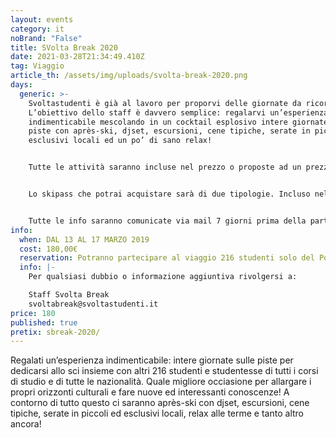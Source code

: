 ```yaml
---
layout: events
category: it
noBrand: "False"
title: SVolta Break 2020
date: 2021-03-28T21:34:49.410Z
tag: Viaggio
article_th: /assets/img/uploads/svolta-break-2020.png
days:
  generic: >-
    Svoltastudenti è già al lavoro per proporvi delle giornate da ricordare.
    L’obiettivo dello staff è davvero semplice: regalarvi un’esperienza
    indimenticabile mescolando in un cocktail esplosivo intere giornate sulle
    piste con après-ski, djset, escursioni, cene tipiche, serate in piccoli ed
    esclusivi locali ed un po’ di sano relax!


    Tutte le attività saranno incluse nel prezzo o proposte ad un prezzo ridotto per i partecipanti dello Svolta Break.


    Lo skipass che potrai acquistare sarà di due tipologie. Incluso nel prezzo avrai a disposizione lo skipass per le aree di Folgarida – Marilleva, che con i suoi 25 impianti di risalita e le sue 36 piste da sci, per un totale di 60km di piste, offre divertimento sulla neve in un autentico paradiso per gli amanti dello sci alpino e dello snowboard/free-style. Se invece non cerchi limiti ai tuoi orizzonti sciistici si prevede un supplemento per avere libero accesso a tutta la SkiArea Campiglio Dolomiti di Brenta, 150km di piste sul grande carosello che unisce la Val di Sole con la Val Rendena. Potrai acquistare il supplemento ad un prezzo convenzionato per i partecipanti all’evento Svolta Break!


    Tutte le info saranno comunicate via mail 7 giorni prima della partenza: keep in touch!
info:
  when: DAL 13 AL 17 MARZO 2019
  cost: 180,00€
  reservation: Potranno partecipare al viaggio 216 studenti solo del Politecnico di Milano.
  info: |-
    Per qualsiasi dubbio o informazione aggiuntiva rivolgersi a:

    Staff Svolta Break
    svoltabreak@svoltastudenti.it
price: 180
published: true
pretix: sbreak-2020/
---
```

Regalati un’esperienza indimenticabile: intere giornate sulle piste per dedicarsi allo sci insieme con altri 216 studenti e studentesse di tutti i corsi di studio e di tutte le nazionalità. Quale migliore occiasione per allargare i propri orizzonti culturali e fare nuove ed interessanti conoscenze! A contorno di tutto questo ci saranno après-ski con djset, escursioni, cene tipiche, serate in piccoli ed esclusivi locali, relax alle terme e tanto altro ancora!